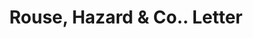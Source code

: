 ---
doi: 10.7916/D81N9C2R
date_other: '1892'
date_other_textual: '1892'
form: correspondence
genre:
- Letters (correspondence)
name:
- Rouse, Hazard & Co.
object_in_context_url: https://biggert.cul.columbia.edu/items/view/ave_biggert_00268
subject_hierarchical_geographic:
- Peoria, Illinois, United States
subject_name:
- Rouse, Hazard & Co.
title: Rouse, Hazard & Co.. Letter
sort_title: Rouse, Hazard & Co.. Letter
call_number: ave_biggert_00268
coordinates:
- 40.72083333333334,-89.60944444444443
pid: ave_biggert_00268
identifiers: ave_biggert_00268
thumbnail: https://derivativo-2.library.columbia.edu/iiif/2/ldpd:344211/full/!256,256/0/native.jpg
permalink: "/biggert/ave_biggert_00268/"
layout: iiif-image-page
---